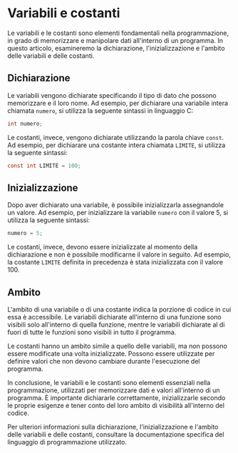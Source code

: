 # Variabili e costanti

Le variabili e le costanti sono elementi fondamentali nella programmazione, in grado di memorizzare e manipolare dati all'interno di un programma. In questo articolo, esamineremo la dichiarazione, l'inizializzazione e l'ambito delle variabili e delle costanti.

## Dichiarazione

Le variabili vengono dichiarate specificando il tipo di dato che possono memorizzare e il loro nome. Ad esempio, per dichiarare una variabile intera chiamata `numero`, si utilizza la seguente sintassi in linguaggio C:

```c
int numero;
```

Le costanti, invece, vengono dichiarate utilizzando la parola chiave `const`. Ad esempio, per dichiarare una costante intera chiamata `LIMITE`, si utilizza la seguente sintassi:

```c
const int LIMITE = 100;
```

## Inizializzazione

Dopo aver dichiarato una variabile, è possibile inizializzarla assegnandole un valore. Ad esempio, per inizializzare la variabile `numero` con il valore 5, si utilizza la seguente sintassi:

```c
numero = 5;
```

Le costanti, invece, devono essere inizializzate al momento della dichiarazione e non è possibile modificarne il valore in seguito. Ad esempio, la costante `LIMITE` definita in precedenza è stata inizializzata con il valore 100.

## Ambito

L'ambito di una variabile o di una costante indica la porzione di codice in cui essa è accessibile. Le variabili dichiarate all'interno di una funzione sono visibili solo all'interno di quella funzione, mentre le variabili dichiarate al di fuori di tutte le funzioni sono visibili in tutto il programma.

Le costanti hanno un ambito simile a quello delle variabili, ma non possono essere modificate una volta inizializzate. Possono essere utilizzate per definire valori che non devono cambiare durante l'esecuzione del programma.

In conclusione, le variabili e le costanti sono elementi essenziali nella programmazione, utilizzati per memorizzare dati e valori all'interno di un programma. È importante dichiararle correttamente, inizializzarle secondo le proprie esigenze e tener conto del loro ambito di visibilità all'interno del codice.

Per ulteriori informazioni sulla dichiarazione, l'inizializzazione e l'ambito delle variabili e delle costanti, consultare la documentazione specifica del linguaggio di programmazione utilizzato.
